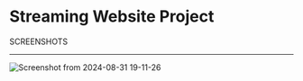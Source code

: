 # Streaming Website Project 

SCREENSHOTS 
____________________________________________________________
![Screenshot from 2024-08-31 19-11-26](https://github.com/user-attachments/assets/76db2037-4e0f-4d27-9380-77b0fc841683)


